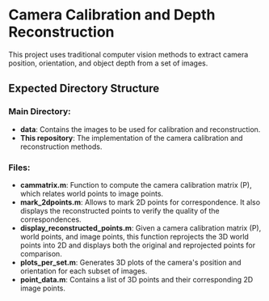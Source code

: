 # Camera Calibration and Depth Reconstruction

This project uses traditional computer vision methods to extract camera position, orientation, and object depth from a set of images.

## Expected Directory Structure

### Main Directory:
- **data**: Contains the images to be used for calibration and reconstruction.
- **This repository**: The implementation of the camera calibration and reconstruction methods.

### Files:
- **cammatrix.m**: Function to compute the camera calibration matrix (P), which relates world points to image points.
- **mark_2dpoints.m**: Allows to mark 2D points for correspondence. It also displays the reconstructed points to verify the quality of the correspondences.
- **display_reconstructed_points.m**: Given a camera calibration matrix (P), world points, and image points, this function reprojects the 3D world points into 2D and displays both the original and reprojected points for comparison.
- **plots_per_set.m**: Generates 3D plots of the camera's position and orientation for each subset of images.
- **point_data.m**: Contains a list of 3D points and their corresponding 2D image points.
